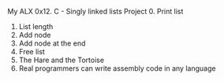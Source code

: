My ALX 0x12. C - Singly linked lists Project
0. Print list
1. List length
2. Add node
3. Add node at the end
4. Free list
5. The Hare and the Tortoise
6. Real programmers can write assembly code in any language

